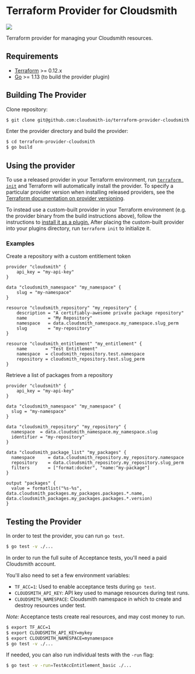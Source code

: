Terraform Provider for Cloudsmith
=================================

![](https://cloudsmith.com/images/uploads/resources/cloudsmith-logo-master-color.svg)

Terraform provider for managing your Cloudsmith resources.

Requirements
------------

-	[Terraform](https://www.terraform.io/downloads.html) >= 0.12.x
-	[Go](https://golang.org/doc/install) >= 1.13 (to build the provider plugin)

Building The Provider
---------------------

Clone repository:

```sh
$ git clone git@github.com:cloudsmith-io/terraform-provider-cloudsmith
```

Enter the provider directory and build the provider:

```sh
$ cd terraform-provider-cloudsmith
$ go build
```

Using the provider
------------------

To use a released provider in your Terraform environment, run [`terraform init`](https://www.terraform.io/docs/commands/init.html) and Terraform will automatically install the provider. To specify a particular provider version when installing released providers, see the [Terraform documentation on provider versioning](https://www.terraform.io/docs/configuration/providers.html#version-provider-versions).

To instead use a custom-built provider in your Terraform environment (e.g. the provider binary from the build instructions above), follow the instructions to [install it as a plugin.](https://www.terraform.io/docs/plugins/basics.html#installing-plugins) After placing the custom-built provider into your plugins directory, run `terraform init` to initialize it.

### Examples

Create a repository with a custom entitlement token

```
provider "cloudsmith" {
    api_key = "my-api-key"
}

data "cloudsmith_namespace" "my_namespace" {
    slug = "my-namespace"
}

resource "cloudsmith_repository" "my_repository" {
    description = "A certifiably-awesome private package repository"
    name        = "My Repository"
    namespace   = data.cloudsmith_namespace.my_namespace.slug_perm
    slug        = "my-repository"
}

resource "cloudsmith_entitlement" "my_entitlement" {
    name       = "Test Entitlement"
    namespace  = cloudsmith_repository.test.namespace
    repository = cloudsmith_repository.test.slug_perm
}
```


Retrieve a list of packages from a repository

```
provider "cloudsmith" {
    api_key = "my-api-key"
}

data "cloudsmith_namespace" "my_namespace" {
  slug = "my-namespace"
}

data "cloudsmith_repository" "my_repository" {
  namespace  = data.cloudsmith_namespace.my_namespace.slug
  identifier = "my-repository"
}

data "cloudsmith_package_list" "my_packages" {
  namespace     = data.cloudsmith_repository.my_repository.namespace
  repository    = data.cloudsmith_repository.my_repository.slug_perm
  filters       = ["format:docker", "name:^my-package"]
}

output "packages" {
  value = formatlist("%s-%s", data.cloudsmith_packages.my_packages.packages.*.name, data.cloudsmith_packages.my_packages.packages.*.version)
}
```

Testing the Provider
-----------------------

In order to test the provider, you can run `go test`.

```sh
$ go test -v ./...
```

In order to run the full suite of Acceptance tests, you'll need a paid Cloudsmith account.

You'll also need to set a few environment variables:

- `TF_ACC=1`: Used to enable acceptance tests during `go test`.
- `CLOUDSMITH_API_KEY`: API key used to manage resources during test runs.
- `CLOUDSMITH_NAMESPACE`: Cloudsmith namespace in which to create and destroy resources under test.

*Note:* Acceptance tests create real resources, and may cost money to run.

```sh
$ export TF_ACC=1
$ export CLOUDSMITH_API_KEY=mykey
$ export CLOUDSMITH_NAMESPACE=mynamespace
$ go test -v ./...
```

If needed, you can also run individual tests with the `-run` flag:

```sh
$ go test -v -run=TestAccEntitlement_basic ./...
```
